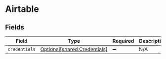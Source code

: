 # Airtable


## Fields

| Field                                                              | Type                                                               | Required                                                           | Description                                                        |
| ------------------------------------------------------------------ | ------------------------------------------------------------------ | ------------------------------------------------------------------ | ------------------------------------------------------------------ |
| `credentials`                                                      | [Optional[shared.Credentials]](../../models/shared/credentials.md) | :heavy_minus_sign:                                                 | N/A                                                                |